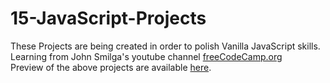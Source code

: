 # 15-JavaScript-Projects

These Projects are being created in order to polish Vanilla JavaScript skills.\
Learning from John Smilga's youtube channel [freeCodeCamp.org](https://www.youtube.com/watch?v=3PHXvlpOkf4&t=6607s&ab_channel=freeCodeCamp.org)\
Preview of the above projects are available [here](https://www.vanillajavascriptprojects.com).
